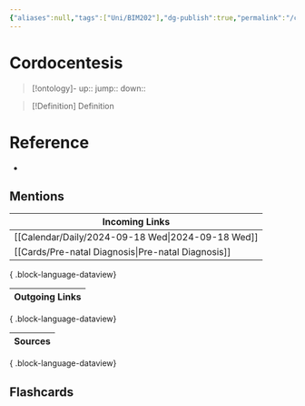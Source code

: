 ```yaml
---
{"aliases":null,"tags":["Uni/BIM202"],"dg-publish":true,"permalink":"/cards/cordocentesis/","dgPassFrontmatter":true}
---
```


# Cordocentesis

> [!ontology]-
> up:: 
> jump:: 
> down:: 

> [!Definition] Definition

# Reference

- 

## Mentions

| Incoming Links                                        |
| ----------------------------------------------------- |
| [[Calendar/Daily/2024-09-18 Wed\|2024-09-18 Wed]]  |
| [[Cards/Pre-natal Diagnosis\|Pre-natal Diagnosis]] |

{ .block-language-dataview}

| Outgoing Links |
| -------------- |

{ .block-language-dataview}

| Sources |
| ------- |

{ .block-language-dataview}

## Flashcards